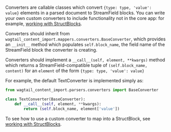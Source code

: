 Converters are callable classes which convert `{type: type, 'value': value}` elements 
in a parsed document to StreamField blocks. You can write your own custom converters to include
functionality not in the core app: for example, [working with StructBlocks](structblocks.md).

Converters should inherit from `wagtail_content_import.mappers.converters.BaseConverter`, which
provides an `__init__` method which populates `self.block_name`, the field name of the StreamField
block the converter is creating.
 
Converters should implement a `__call__(self, element, **kwargs)` method which returns a 
StreamField-compatible tuple of `(self.block_name, content)` for an `element` of the form `{type: type, 'value': value}`

For example, the default TextConverter is implemented simply as:

```python
from wagtail_content_import.parsers.converters import BaseConverter

class TextConverter(BaseConverter):
    def __call__(self, element, **kwargs):
        return (self.block_name, element['value'])
```

To see how to use a custom converter to map into a StructBlock, see [working with StructBlocks](structblocks.md).

